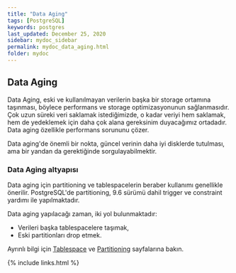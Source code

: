 ```yaml
---
title: "Data Aging"
tags: [PostgreSQL]
keywords: postgres
last_updated: December 25, 2020
sidebar: mydoc_sidebar
permalink: mydoc_data_aging.html
folder: mydoc
---
```



## Data Aging

Data Aging, eski ve kullanılmayan verilerin başka bir storage ortamına taşınması, böylece performans ve storage optimizasyonunun sağlanmasıdır. Çok uzun süreki veri saklamak istediğimizde, o kadar veriyi hem saklamak, hem de yedeklemek için daha çok alana gereksinim duyacağımız ortadadır. Data aging özellikle performans sorununu çözer.

Data aging'de önemli bir nokta, güncel verinin daha iyi disklerde tutulması, ama bir yandan da gerektiğinde sorgulayabilmektir.

### Data Aging altyapısı

Data aging için partitioning ve tablespacelerin beraber kullanımı genellikle önerilir. PostgreSQL'de partitioning, 9.6 sürümü dahil trigger ve constraint yardımı ile yapılmaktadır.

Data aging yapılacağı zaman, iki yol bulunmaktadır:

- Verileri başka tablespacelere taşımak,
- Eski partitionları drop etmek.

Ayrınlı bilgi için [Tablespace](mydoc_tablespace.html) ve [Partitioning](/mydoc_partitioning.html) sayfalarına bakın.

{% include links.html %}

